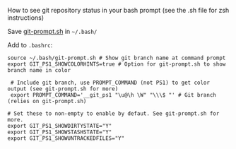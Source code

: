 How to see git repository status in your bash prompt (see the .sh file for zsh instructions)

Save [git-prompt.sh](https://raw.githubusercontent.com/git/git/master/contrib/completion/git-prompt.sh) in `~/.bash/`

Add to `.bashrc`:

```
source ~/.bash/git-prompt.sh # Show git branch name at command prompt
export GIT_PS1_SHOWCOLORHINTS=true # Option for git-prompt.sh to show branch name in color

 # Include git branch, use PROMPT_COMMAND (not PS1) to get color output (see git-prompt.sh for more)
 export PROMPT_COMMAND='__git_ps1 "\u@\h \W" "\\\$ "' # Git branch (relies on git-prompt.sh)
```

```
# Set these to non-empty to enable by defaut. See git-prompt.sh for more.
export GIT_PS1_SHOWDIRTYSTATE="Y"
export GIT_PS1_SHOWSTASHSTATE="Y"
export GIT_PS1_SHOWUNTRACKEDFILES="Y"
```